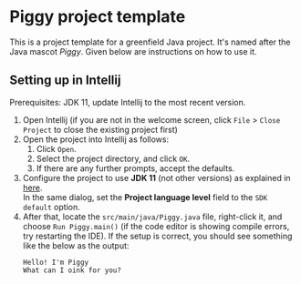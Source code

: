 # Piggy project template

This is a project template for a greenfield Java project. It's named after the Java mascot _Piggy_. Given below are instructions on how to use it.

## Setting up in Intellij

Prerequisites: JDK 11, update Intellij to the most recent version.

1. Open Intellij (if you are not in the welcome screen, click `File` > `Close Project` to close the existing project first)
1. Open the project into Intellij as follows:
   1. Click `Open`.
   1. Select the project directory, and click `OK`.
   1. If there are any further prompts, accept the defaults.
1. Configure the project to use **JDK 11** (not other versions) as explained in [here](https://www.jetbrains.com/help/idea/sdk.html#set-up-jdk).<br>
   In the same dialog, set the **Project language level** field to the `SDK default` option.
3. After that, locate the `src/main/java/Piggy.java` file, right-click it, and choose `Run Piggy.main()` (if the code editor is showing compile errors, try restarting the IDE). If the setup is correct, you should see something like the below as the output:
   ```
   Hello! I'm Piggy
   What can I oink for you?
   ```
